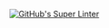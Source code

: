 [![GitHub's Super Linter](https://github.com/ICS20-Programming-StellaS/Unit4-04-PHP-Museum/workflows/GitHub's%20Super%20Linter/badge.svg)](https://github.com/ICS20-Programming-StellaS/Unit4-04-PHP-Museum/actions)